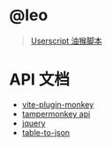 # @leo

> [Userscript 油猴脚本](https://www.notion.so/lxb/Userscript-3c8e87b4d5f248a1b1e278de4f975379)

# API 文档

- [vite-plugin-monkey](https://github.com/lisonge/vite-plugin-monkey)
- [tampermonkey api](https://www.tampermonkey.net/documentation.php)
- [jquery](https://api.jquery.com/)
- [table-to-json](https://github.com/lightswitch05/table-to-json)
